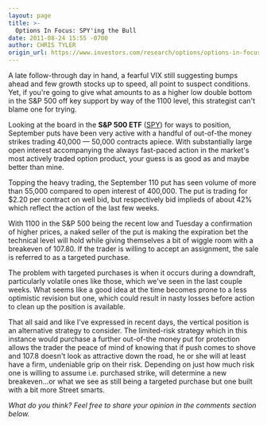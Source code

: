 ```yaml
---
layout: page
title: >-
  Options In Focus: SPY'ing the Bull
date: 2011-08-24 15:55 -0700
author: CHRIS TYLER
origin_url: https://www.investors.com/research/options/options-in-focus-spying-the-bull/
---
```






A late follow-through day in hand, a fearful VIX still suggesting bumps ahead and few growth stocks up to speed, all point to suspect conditions. Yet, if you're going to give what amounts to as a higher low double bottom in the S&P 500 off key support by way of the 1100 level, this strategist can't blame one for trying. 

  

Looking at the board in the **S&P 500 ETF**  ([SPY](https://research.investors.com/quote.aspx?symbol=SPY)) for ways to position, September puts have been very active with a handful of out-of-the money strikes trading 40,000 — 50,000 contracts apiece. With substantially large open interest accompanying the always fast-paced action in the market's most actively traded option product, your guess is as good as and maybe better than mine. 

  

Topping the heavy trading, the September 110 put has seen volume of more than 55,000 compared to open interest of 400,000. The put is trading for $2.20 per contract on well bid, but respectively bid implieds of about 42% which reflect the action of the last few weeks. 

  

With 1100 in the S&P 500 being the recent low and Tuesday a confirmation of higher prices, a naked seller of the put is making the expiration bet the technical level will hold while giving themselves a bit of wiggle room with a breakeven of 107.80. If the trader is willing to accept an assignment, the sale is referred to as a targeted purchase.

  

The problem with targeted purchases is when it occurs during a downdraft, particularly volatile ones like those, which we've seen in the last couple weeks. What seems like a good idea at the time becomes prone to a less optimistic revision but one, which could result in nasty losses before action to clean up the position is available.

  

That all said and like I've expressed in recent days, the vertical position is an alternative strategy to consider. The limited-risk strategy which in this instance would purchase a further out-of-the money put for protection allows the trader the peace of mind of knowing that if push comes to shove and 107.8 doesn't look as attractive down the road, he or she will at least have a firm, undeniable grip on their risk. Depending on just how much risk one is willing to assume i.e. purchased strike, will determine a new breakeven...or what we see as still being a targeted purchase but one built with a bit more Street smarts.

  

*What do you think? Feel free to share your opinion in the comments section below.*




